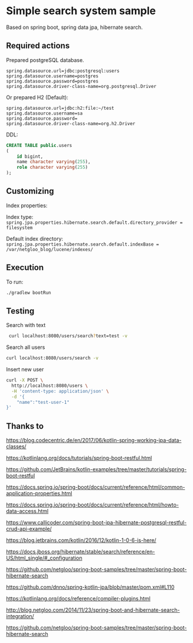 # Simple search system sample
Based on spring boot, spring data jpa, hibernate search.

## Required actions
Prepared postgreSQL database.
```
spring.datasource.url=jdbc:postgresql:users
spring.datasource.username=postgres
spring.datasource.password=postgres
spring.datasource.driver-class-name=org.postgresql.Driver
```

Or prepared H2 (Default):
```
spring.datasource.url=jdbc:h2:file:~/test
spring.datasource.username=sa
spring.datasource.password=
spring.datasource.driver-class-name=org.h2.Driver
```

DDL:
```sql
CREATE TABLE public.users
(
    id bigint,
    name character varying(255),
    role character varying(255)
);
```

## Customizing
Index properties:

Index type: `spring.jpa.properties.hibernate.search.default.directory_provider = filesystem`

Default index directory: `spring.jpa.properties.hibernate.search.default.indexBase = /var/netgloo_blog/lucene/indexes/`

## Execution
To run:
```bash
./gradlew bootRun
```

## Testing
Search with text
```bash
 curl localhost:8080/users/search?text=test -v
```

Search all users
```bash
curl localhost:8080/users/search -v
```

Insert new user
```bash
curl -X POST \
  http://localhost:8080/users \
  -H 'content-type: application/json' \
  -d '{
	"name":"test-user-1"
}'
```


## Thanks to
https://blog.codecentric.de/en/2017/06/kotlin-spring-working-jpa-data-classes/

https://kotlinlang.org/docs/tutorials/spring-boot-restful.html

https://github.com/JetBrains/kotlin-examples/tree/master/tutorials/spring-boot-restful

https://docs.spring.io/spring-boot/docs/current/reference/html/common-application-properties.html

https://docs.spring.io/spring-boot/docs/current/reference/html/howto-data-access.html

https://www.callicoder.com/spring-boot-jpa-hibernate-postgresql-restful-crud-api-example/

https://blog.jetbrains.com/kotlin/2016/12/kotlin-1-0-6-is-here/

https://docs.jboss.org/hibernate/stable/search/reference/en-US/html_single/#_configuration

https://github.com/netgloo/spring-boot-samples/tree/master/spring-boot-hibernate-search

https://github.com/dnno/spring-kotlin-jpa/blob/master/pom.xml#L110

https://kotlinlang.org/docs/reference/compiler-plugins.html

http://blog.netgloo.com/2014/11/23/spring-boot-and-hibernate-search-integration/

https://github.com/netgloo/spring-boot-samples/tree/master/spring-boot-hibernate-search